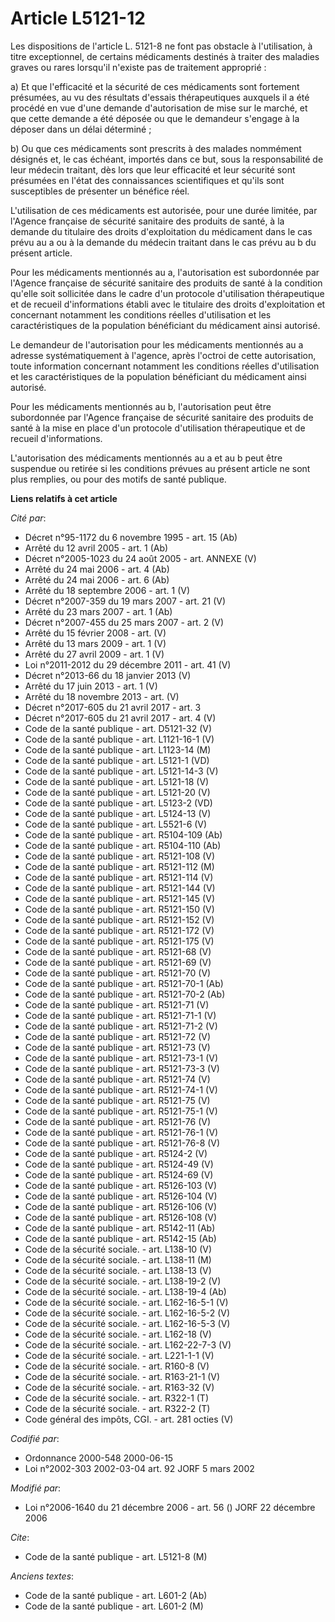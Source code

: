 # Article L5121-12

Les dispositions de l'article L. 5121-8 ne font pas obstacle à l'utilisation, à titre exceptionnel, de certains médicaments
destinés à traiter des maladies graves ou rares lorsqu'il n'existe pas de traitement approprié :

a) Et que l'efficacité et la sécurité de ces médicaments sont fortement présumées, au vu des résultats d'essais
thérapeutiques auxquels il a été procédé en vue d'une demande d'autorisation de mise sur le marché, et que cette demande a
été déposée ou que le demandeur s'engage à la déposer dans un délai déterminé ;

b) Ou que ces médicaments sont prescrits à des malades nommément désignés et, le cas échéant, importés dans ce but, sous la
responsabilité de leur médecin traitant, dès lors que leur efficacité et leur sécurité sont présumées en l'état des
connaissances scientifiques et qu'ils sont susceptibles de présenter un bénéfice réel.

L'utilisation de ces médicaments est autorisée, pour une durée limitée, par l'Agence française de sécurité sanitaire des
produits de santé, à la demande du titulaire des droits d'exploitation du médicament dans le cas prévu au a ou à la demande
du médecin traitant dans le cas prévu au b du présent article.

Pour les médicaments mentionnés au a, l'autorisation est subordonnée par l'Agence française de sécurité sanitaire des
produits de santé à la condition qu'elle soit sollicitée dans le cadre d'un protocole d'utilisation thérapeutique et de
recueil d'informations établi avec le titulaire des droits d'exploitation et concernant notamment les conditions réelles
d'utilisation et les caractéristiques de la population bénéficiant du médicament ainsi autorisé.

Le demandeur de l'autorisation pour les médicaments mentionnés au a adresse systématiquement à l'agence, après l'octroi de
cette autorisation, toute information concernant notamment les conditions réelles d'utilisation et les caractéristiques de la
population bénéficiant du médicament ainsi autorisé.

Pour les médicaments mentionnés au b, l'autorisation peut être subordonnée par l'Agence française de sécurité sanitaire des
produits de santé à la mise en place d'un protocole d'utilisation thérapeutique et de recueil d'informations.

L'autorisation des médicaments mentionnés au a et au b peut être suspendue ou retirée si les conditions prévues au présent
article ne sont plus remplies, ou pour des motifs de santé publique.

**Liens relatifs à cet article**

_Cité par_:

  - Décret n°95-1172 du 6 novembre 1995 - art. 15 (Ab)
  - Arrêté du 12 avril 2005 - art. 1 (Ab)
  - Décret n°2005-1023 du 24 août 2005 - art. ANNEXE (V)
  - Arrêté du 24 mai 2006 - art. 4 (Ab)
  - Arrêté du 24 mai 2006 - art. 6 (Ab)
  - Arrêté du 18 septembre 2006 - art. 1 (V)
  - Décret n°2007-359 du 19 mars 2007 - art. 21 (V)
  - Arrêté du 23 mars 2007 - art. 1 (Ab)
  - Décret n°2007-455 du 25 mars 2007 - art. 2 (V)
  - Arrêté du 15 février 2008 - art. (V)
  - Arrêté du 13 mars 2009 - art. 1 (V)
  - Arrêté du 27 avril 2009 - art. 1 (V)
  - Loi n°2011-2012 du 29 décembre 2011 - art. 41 (V)
  - Décret n°2013-66 du 18 janvier 2013 (V)
  - Arrêté du 17 juin 2013 - art. 1 (V)
  - Arrêté du 18 novembre 2013 - art. (V)
  - Décret n°2017-605 du 21 avril 2017 - art. 3
  - Décret n°2017-605 du 21 avril 2017 - art. 4 (V)
  - Code de la santé publique - art. D5121-32 (V)
  - Code de la santé publique - art. L1121-16-1 (V)
  - Code de la santé publique - art. L1123-14 (M)
  - Code de la santé publique - art. L5121-1 (VD)
  - Code de la santé publique - art. L5121-14-3 (V)
  - Code de la santé publique - art. L5121-18 (V)
  - Code de la santé publique - art. L5121-20 (V)
  - Code de la santé publique - art. L5123-2 (VD)
  - Code de la santé publique - art. L5124-13 (V)
  - Code de la santé publique - art. L5521-6 (V)
  - Code de la santé publique - art. R5104-109 (Ab)
  - Code de la santé publique - art. R5104-110 (Ab)
  - Code de la santé publique - art. R5121-108 (V)
  - Code de la santé publique - art. R5121-112 (M)
  - Code de la santé publique - art. R5121-114 (V)
  - Code de la santé publique - art. R5121-144 (V)
  - Code de la santé publique - art. R5121-145 (V)
  - Code de la santé publique - art. R5121-150 (V)
  - Code de la santé publique - art. R5121-152 (V)
  - Code de la santé publique - art. R5121-172 (V)
  - Code de la santé publique - art. R5121-175 (V)
  - Code de la santé publique - art. R5121-68 (V)
  - Code de la santé publique - art. R5121-69 (V)
  - Code de la santé publique - art. R5121-70 (V)
  - Code de la santé publique - art. R5121-70-1 (Ab)
  - Code de la santé publique - art. R5121-70-2 (Ab)
  - Code de la santé publique - art. R5121-71 (V)
  - Code de la santé publique - art. R5121-71-1 (V)
  - Code de la santé publique - art. R5121-71-2 (V)
  - Code de la santé publique - art. R5121-72 (V)
  - Code de la santé publique - art. R5121-73 (V)
  - Code de la santé publique - art. R5121-73-1 (V)
  - Code de la santé publique - art. R5121-73-3 (V)
  - Code de la santé publique - art. R5121-74 (V)
  - Code de la santé publique - art. R5121-74-1 (V)
  - Code de la santé publique - art. R5121-75 (V)
  - Code de la santé publique - art. R5121-75-1 (V)
  - Code de la santé publique - art. R5121-76 (V)
  - Code de la santé publique - art. R5121-76-1 (V)
  - Code de la santé publique - art. R5121-76-8 (V)
  - Code de la santé publique - art. R5124-2 (V)
  - Code de la santé publique - art. R5124-49 (V)
  - Code de la santé publique - art. R5124-69 (V)
  - Code de la santé publique - art. R5126-103 (V)
  - Code de la santé publique - art. R5126-104 (V)
  - Code de la santé publique - art. R5126-106 (V)
  - Code de la santé publique - art. R5126-108 (V)
  - Code de la santé publique - art. R5142-11 (Ab)
  - Code de la santé publique - art. R5142-15 (Ab)
  - Code de la sécurité sociale. - art. L138-10 (V)
  - Code de la sécurité sociale. - art. L138-11 (M)
  - Code de la sécurité sociale. - art. L138-13 (V)
  - Code de la sécurité sociale. - art. L138-19-2 (V)
  - Code de la sécurité sociale. - art. L138-19-4 (Ab)
  - Code de la sécurité sociale. - art. L162-16-5-1 (V)
  - Code de la sécurité sociale. - art. L162-16-5-2 (V)
  - Code de la sécurité sociale. - art. L162-16-5-3 (V)
  - Code de la sécurité sociale. - art. L162-18 (V)
  - Code de la sécurité sociale. - art. L162-22-7-3 (V)
  - Code de la sécurité sociale. - art. L221-1-1 (V)
  - Code de la sécurité sociale. - art. R160-8 (V)
  - Code de la sécurité sociale. - art. R163-21-1 (V)
  - Code de la sécurité sociale. - art. R163-32 (V)
  - Code de la sécurité sociale. - art. R322-1 (T)
  - Code de la sécurité sociale. - art. R322-2 (T)
  - Code général des impôts, CGI. - art. 281 octies (V)

_Codifié par_:

  - Ordonnance 2000-548 2000-06-15
  - Loi n°2002-303 2002-03-04 art. 92 JORF 5 mars 2002

_Modifié par_:

  - Loi n°2006-1640 du 21 décembre 2006 - art. 56 () JORF 22 décembre 2006

_Cite_:

  - Code de la santé publique - art. L5121-8 (M)

_Anciens textes_:

  - Code de la santé publique - art. L601-2 (Ab)
  - Code de la santé publique - art. L601-2 (M)
